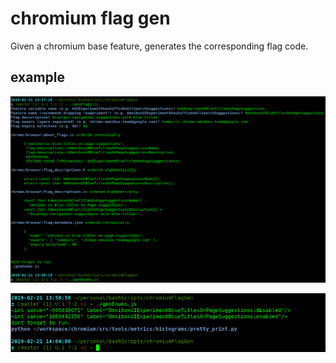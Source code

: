 # chromium flag gen

Given a chromium base feature, generates the corresponding flag code.

## example

![example](./screenshots/genFlags.png)

![example](./screenshots/genEnums.png)
